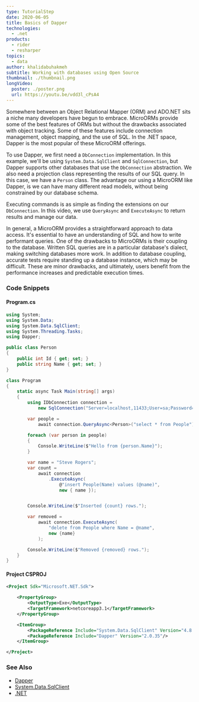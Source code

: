 ```yaml
---
type: TutorialStep
date: 2020-06-05
title: Basics of Dapper
technologies:
  - .net
products:
  - rider
  - resharper
topics:
  - data
author: khalidabuhakmeh
subtitle: Working with databases using Open Source
thumbnail: ./thumbnail.png
longVideo:
  poster: ./poster.png
  url: https://youtu.be/vdd3l_cPsA4
---
```


Somewhere between an Object Relational Mapper (ORM) and ADO.NET sits a niche many developers have begun to embrace. MicroORMs provide some of the best features of ORMs but without the drawbacks associated with object tracking. Some of these features include connection management, object mapping, and the use of SQL. In the .NET space, Dapper is the most popular of these MicroORM offerings.

To use Dapper, we first need a `DbConnection` implementation. In this example, we'll be using `System.Data.SqlClient` and `SqlConnection`, but Dapper supports other databases that use the `DbConnection` abstraction. We also need a projection class representing the results of our SQL query. In this case, we have a `Person` class. The advantage our using a MicroORM like Dapper, is we can have many different read models,  without being constrained by our database schema.

Executing commands is as simple as finding the extensions on our `DbConnection`. In this video, we use `QueryAsync` and `ExecuteAsync` to return results and manage our data.

In general, a MicroORM provides a straightforward approach to data access. It's essential to have an understanding of SQL and how to write performant queries. One of the drawbacks to MicroORMs is their coupling to the database. Written SQL queries are in a particular database's dialect, making switching databases more work. In addition to database coupling, accurate tests require standing up a database instance, which may be difficult. These are minor drawbacks, and ultimately, users benefit from the performance increases and predictable execution times.

### Code Snippets

#### Program.cs

```c#
using System;
using System.Data;
using System.Data.SqlClient;
using System.Threading.Tasks;
using Dapper;

public class Person
{
    public int Id { get; set; }
    public string Name { get; set; }
}

class Program
{
    static async Task Main(string[] args)
    {
        using IDbConnection connection =
            new SqlConnection("Server=localhost,11433;User=sa;Password=Pass123!;Database=basics;");

        var people = 
            await connection.QueryAsync<Person>("select * from People");

        foreach (var person in people)
        {
            Console.WriteLine($"Hello from {person.Name}");
        }

        var name = "Steve Rogers";
        var count = 
            await connection
                .ExecuteAsync(
                    @"insert People(Name) values (@name)",
                    new { name });


        Console.WriteLine($"Inserted {count} rows.");

        var removed =
            await connection.ExecuteAsync(
                "delete from People where Name = @name",
                new {name}
            );

        Console.WriteLine($"Removed {removed} rows.");
    }
}
```

#### Project CSPROJ

```xml
<Project Sdk="Microsoft.NET.Sdk">

    <PropertyGroup>
        <OutputType>Exe</OutputType>
        <TargetFramework>netcoreapp3.1</TargetFramework>
    </PropertyGroup>

    <ItemGroup>
        <PackageReference Include="System.Data.SqlClient" Version="4.8.1"/>
        <PackageReference Include="Dapper" Version="2.0.35"/>
    </ItemGroup>

</Project>
```

### See Also

- [Dapper](https://github.com/StackExchange/Dapper)
- [System.Data.SqlClient](https://www.nuget.org/packages/System.Data.SqlClient/)
- [.NET](https://dot.net/)